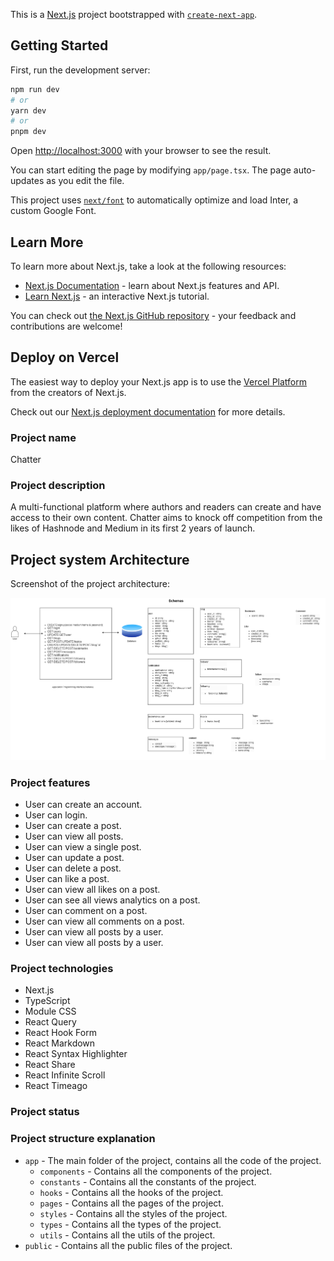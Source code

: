 This is a [Next.js](https://nextjs.org/) project bootstrapped with [`create-next-app`](https://github.com/vercel/next.js/tree/canary/packages/create-next-app).

## Getting Started

First, run the development server:

```bash
npm run dev
# or
yarn dev
# or
pnpm dev
```

Open [http://localhost:3000](http://localhost:3000) with your browser to see the result.

You can start editing the page by modifying `app/page.tsx`. The page auto-updates as you edit the file.

This project uses [`next/font`](https://nextjs.org/docs/basic-features/font-optimization) to automatically optimize and load Inter, a custom Google Font.

## Learn More

To learn more about Next.js, take a look at the following resources:

- [Next.js Documentation](https://nextjs.org/docs) - learn about Next.js features and API.
- [Learn Next.js](https://nextjs.org/learn) - an interactive Next.js tutorial.

You can check out [the Next.js GitHub repository](https://github.com/vercel/next.js/) - your feedback and contributions are welcome!

## Deploy on Vercel

The easiest way to deploy your Next.js app is to use the [Vercel Platform](https://vercel.com/new?utm_medium=default-template&filter=next.js&utm_source=create-next-app&utm_campaign=create-next-app-readme) from the creators of Next.js.

Check out our [Next.js deployment documentation](https://nextjs.org/docs/deployment) for more details.


### Project name

Chatter

### Project description

 A multi-functional platform where authors and readers can create and have access to their own content. Chatter aims to knock off competition from the likes of Hashnode and Medium in its first 2 years of launch.


## Project system Architecture

Screenshot of the project architecture:

![project architecture](./public/architecture.png)

### Project features

-  User can create an account.
-  User can login.
-  User can create a post.
-  User can view all posts.
-  User can view a single post.
-  User can update a post.
-  User can delete a post.
-  User can like a post.
-  User can view all likes on a post.
-  User can see all views analytics on a post.
-  User can comment on a post.
-  User can view all comments on a post.
-  User can view all posts by a user.
-  User can view all posts by a user.

### Project technologies

-  Next.js
-  TypeScript
-  Module CSS
-  React Query
-  React Hook Form
-  React Markdown
-  React Syntax Highlighter
-  React Share
-  React Infinite Scroll
-  React Timeago



### Project status

### Project structure explanation

- `app` - The main folder of the project, contains all the code of the project.
  - `components` - Contains all the components of the project.
  - `constants` - Contains all the constants of the project.
  - `hooks` - Contains all the hooks of the project.
  - `pages` - Contains all the pages of the project.
  - `styles` - Contains all the styles of the project.
  - `types` - Contains all the types of the project.
  - `utils` - Contains all the utils of the project.
- `public` - Contains all the public files of the project.





